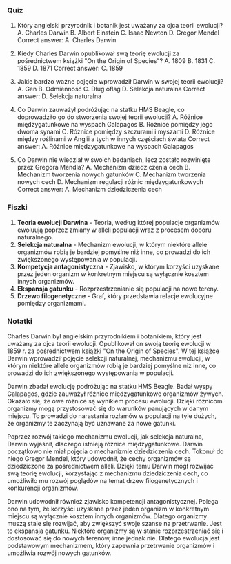  ### Quiz

1. Który angielski przyrodnik i botanik jest uważany za ojca teorii ewolucji?
A. Charles Darwin
B. Albert Einstein
C. Isaac Newton
D. Gregor Mendel
Correct answer: A. Charles Darwin

2. Kiedy Charles Darwin opublikował swą teorię ewolucji za pośrednictwem książki "On the Origin of Species"?
A. 1809
B. 1831
C. 1859
D. 1871
Correct answer: C. 1859

3. Jakie bardzo ważne pojęcie wprowadził Darwin w swojej teorii ewolucji?
A. Gen
B. Odmienność
C. Dług oflag
D. Selekcja naturalna
Correct answer: D. Selekcja naturalna

4. Co Darwin zauważył podróżując na statku HMS Beagle, co doprowadziło go do stworzenia swojej teorii ewolucji?
A. Różnice międzygatunkowe na wyspach Galapagos
B. Różnice pomiędzy jego dwoma synami
C. Różnice pomiędzy szczurami i myszami
D. Różnice między roślinami w Anglii a tych w innych częściach świata
Correct answer: A. Różnice międzygatunkowe na wyspach Galapagos

5. Co Darwin nie wiedział w swoich badaniach, lecz zostało rozwinięte przez Gregora Mendla?
A. Mechanizm dziedziczenia cech
B. Mechanizm tworzenia nowych gatunków
C. Mechanizm tworzenia nowych cech
D. Mechanizm regulacji różnic międzygatunkowych
Correct answer: A. Mechanizm dziedziczenia cech

### Fiszki

1. **Teoria ewolucji Darwina** - Teoria, według której populacje organizmów ewoluują poprzez zmiany w alleli populacji wraz z procesem doboru naturalnego.
2. **Selekcja naturalna** - Mechanizm ewolucji, w którym niektóre allele organizmów robią je bardziej pomyślne niż inne, co prowadzi do ich zwiększonego występowania w populacji.
3. **Kompetycja antagonistyczna** - Zjawisko, w którym korzyści uzyskane przez jeden organizm w konkretnym miejscu są wyłącznie kosztem innych organizmów.
4. **Ekspansja gatunku** - Rozprzestrzenianie się populacji na nowe tereny.
5. **Drzewo filogenetyczne** - Graf, który przedstawia relacje ewolucyjne pomiędzy organizmami.

### Notatki

Charles Darwin był angielskim przyrodnikiem i botanikiem, który jest uważany za ojca teorii ewolucji. Opublikował on swoją teorię ewolucji w 1859 r. za pośrednictwem książki "On the Origin of Species". W tej książce Darwin wprowadził pojęcie selekcji naturalnej, mechanizmu ewolucji, w którym niektóre allele organizmów robią je bardziej pomyślne niż inne, co prowadzi do ich zwiększonego występowania w populacji.

Darwin zbadał ewolucję podróżując na statku HMS Beagle. Badał wyspy Galapagos, gdzie zauważył różnice międzygatunkowe organizmów żywych. Okazało się, że owe różnice są wynikiem procesu ewolucji. Dzięki różnicom organizmy mogą przystosować się do warunków panujących w danym miejscu. To prowadzi do narastania rozłamów w populacji na tyle dużych, że organizmy te zaczynają być uznawane za nowe gatunki.

Poprzez rozwój takiego mechanizmu ewolucji, jak selekcja naturalna, Darwin wyjaśnił, dlaczego istnieją różnice międzygatunkowe. Darwin początkowo nie miał pojęcia o mechanizmie dziedziczenia cech. Tokonuł do niego Gregor Mendel, który udowodnił, że cechy organizmów są dziedziczone za pośrednictwem alleli. Dzięki temu Darwin mógł rozwijać swą teorię ewolucji, korzystając z mechanizmu dziedziczenia cech, co umożliwiło mu rozwój poglądów na temat drzew filogenetycznych i konkurencji organizmów.

Darwin udowodnił również zjawisko kompetencji antagonistycznej. Polega ono na tym, że korzyści uzyskane przez jeden organizm w konkretnym miejscu są wyłącznie kosztem innych organizmów. Dlatego organizmy muszą stale się rozwijać, aby zwiększyć swoje szanse na przetrwanie. Jest to ekspansja gatunku. Niektóre organizmy są w stanie rozprzestrzeniać się i dostosować się do nowych terenów, inne jednak nie. Dlatego ewolucja jest podstawowym mechanizmem, który zapewnia przetrwanie organizmów i umożliwia rozwój nowych gatunków.